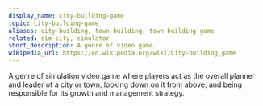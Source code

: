 ```yaml
---
display_name: city-building-game
topic: city-building-game
aliases: city-building, town-building, town-building-game
related: sim-city, simulator
short_description: A genre of video game.
wikipedia_url: https://en.wikipedia.org/wiki/City-building_game
---
```

A genre of simulation video game where players act as the overall planner and leader of a city or town, looking down on it from above, and being responsible for its growth and management strategy.